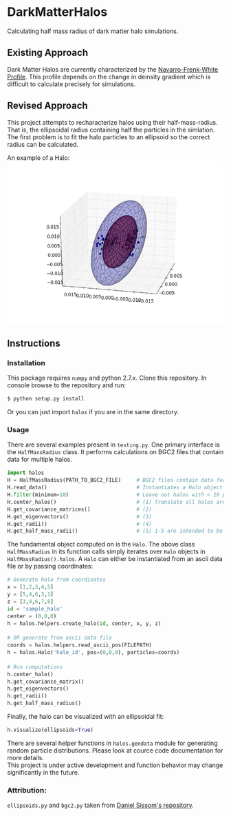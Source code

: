 # DarkMatterHalos
Calculating half mass radius of dark matter halo simulations.

## Existing Approach
Dark Matter Halos are currently characterized by the [Navarro-Frenk-White Profile](https://en.wikipedia.org/wiki/Navarro%E2%80%93Frenk%E2%80%93White_profile). This profile depends on the change in deinsity gradient which is difficult to calculate precisely for simulations.

## Revised Approach
This project attempts to recharacterize halos using their half-mass-radius. That is, the ellipsoidal radius containing half the particles in the simlation. The first problem is to fit the halo particles to an ellipsoid so the correct radius can be calculated.

An example of a Halo:
![image](https://raw.githubusercontent.com/hazrmard/DarkMatterHalos/master/example_halo_fit.png)
  
## Instructions
### Installation
This package requires `numpy` and python 2.7.x. Clone this repository. In console browse to the repository and run:  
```bash
$ python setup.py install
```
Or you can just import `halos` if you are in the same directory.  
### Usage  
There are several examples present in `testing.py`. One primary interface is the `HalfMassRadius` class. It performs calculations on BGC2 files that contain data for multiple halos.
```python
import halos
H = HalfMassRadius(PATH_TO_BGC2_FILE)     # BGC2 files contain data for multiple halos
H.read_data()                             # Instantiates a Halo object for each halo in file
H.filter(minimum=10)                      # Leave out halos with < 10 particles
H.center_halos()                          # (1) Translate all halos around center points
H.get_covariance_matrices()               # (2)
H.get_eigenvectors()                      # (3)
H.get_radii()                             # (4)
H.get_half_mass_radii()                   # (5) 1-5 are intended to be run in order
```
  
The fundamental object computed on is the `Halo`. The above class `HalfMassRadius` in its function calls simply iterates over `Halo` objects in `HalfMassRadius().halos`. A `Halo` can either be instantiated from an ascii data file or by passing coordinates:
```python
# Generate halo from coordinates
x = [1,2,3,4,5]
y = [5,4,6,3,1]
z = [3,4,6,7,8]
id = 'sample_halo'
center = (0,0,0)
h = halos.helpers.create_halo(id, center, x, y, z)

# OR generate from ascii data file
coords = halos.helpers.read_ascii_pos(FILEPATH)
h = halos.Halo('halo_id', pos=(0,0,0), particles=coords)

# Run computations
h.center_halo()
h.get_covariance_matrix()
h.get_eigenvectors()
h.get_radii()
h.get_half_mass_radius()
```
Finally, the halo can be visualized with an ellipsoidal fit:
```python
h.visualize(ellipsoids=True)
```
There are several helper functions in `halos.gendata` module for generating random particle distributions. Please look at cource code documentation for more details.  
This project is under active development and function behavior may change significantly in the future.

### Attribution:
`ellipsoids.py` and `bgc2.py` taken from [Daniel Sissom's repository](https://github.com/djsissom).
